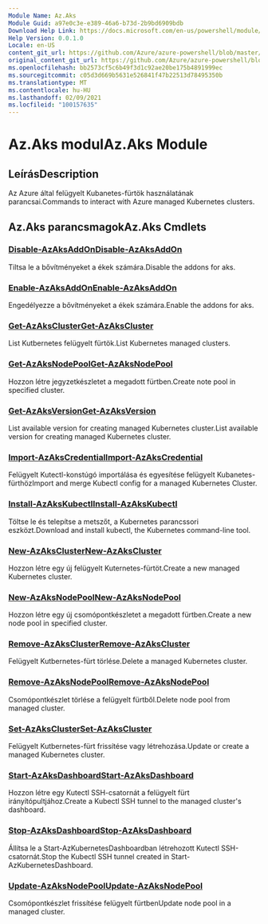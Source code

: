 ```yaml
---
Module Name: Az.Aks
Module Guid: a97e0c3e-e389-46a6-b73d-2b9bd6909bdb
Download Help Link: https://docs.microsoft.com/en-us/powershell/module/az.aks
Help Version: 0.0.1.0
Locale: en-US
content_git_url: https://github.com/Azure/azure-powershell/blob/master/src/Aks/Aks/help/Az.Aks.md
original_content_git_url: https://github.com/Azure/azure-powershell/blob/master/src/Aks/Aks/help/Az.Aks.md
ms.openlocfilehash: bb2573cf5c6b49f3d1c92ae20be175b4891999ec
ms.sourcegitcommit: c05d3d669b5631e526841f47b22513d78495350b
ms.translationtype: MT
ms.contentlocale: hu-HU
ms.lasthandoff: 02/09/2021
ms.locfileid: "100157635"
---
```

# <span data-ttu-id="176a2-101">Az.Aks modul</span><span class="sxs-lookup"><span data-stu-id="176a2-101">Az.Aks Module</span></span>
## <span data-ttu-id="176a2-102">Leírás</span><span class="sxs-lookup"><span data-stu-id="176a2-102">Description</span></span>
<span data-ttu-id="176a2-103">Az Azure által felügyelt Kubanetes-fürtök használatának parancsai.</span><span class="sxs-lookup"><span data-stu-id="176a2-103">Commands to interact with Azure managed Kubernetes clusters.</span></span>

## <span data-ttu-id="176a2-104">Az.Aks parancsmagok</span><span class="sxs-lookup"><span data-stu-id="176a2-104">Az.Aks Cmdlets</span></span>
### [<span data-ttu-id="176a2-105">Disable-AzAksAddOn</span><span class="sxs-lookup"><span data-stu-id="176a2-105">Disable-AzAksAddOn</span></span>](Disable-AzAksAddOn.md)
<span data-ttu-id="176a2-106">Tiltsa le a bővítményeket a ékek számára.</span><span class="sxs-lookup"><span data-stu-id="176a2-106">Disable the addons for aks.</span></span>

### [<span data-ttu-id="176a2-107">Enable-AzAksAddOn</span><span class="sxs-lookup"><span data-stu-id="176a2-107">Enable-AzAksAddOn</span></span>](Enable-AzAksAddOn.md)
<span data-ttu-id="176a2-108">Engedélyezze a bővítményeket a ékek számára.</span><span class="sxs-lookup"><span data-stu-id="176a2-108">Enable the addons for aks.</span></span>

### [<span data-ttu-id="176a2-109">Get-AzAksCluster</span><span class="sxs-lookup"><span data-stu-id="176a2-109">Get-AzAksCluster</span></span>](Get-AzAksCluster.md)
<span data-ttu-id="176a2-110">List Kutbernetes felügyelt fürtök.</span><span class="sxs-lookup"><span data-stu-id="176a2-110">List Kubernetes managed clusters.</span></span>

### [<span data-ttu-id="176a2-111">Get-AzAksNodePool</span><span class="sxs-lookup"><span data-stu-id="176a2-111">Get-AzAksNodePool</span></span>](Get-AzAksNodePool.md)
<span data-ttu-id="176a2-112">Hozzon létre jegyzetkészletet a megadott fürtben.</span><span class="sxs-lookup"><span data-stu-id="176a2-112">Create note pool in specified cluster.</span></span>

### [<span data-ttu-id="176a2-113">Get-AzAksVersion</span><span class="sxs-lookup"><span data-stu-id="176a2-113">Get-AzAksVersion</span></span>](Get-AzAksVersion.md)
<span data-ttu-id="176a2-114">List available version for creating managed Kubernetes cluster.</span><span class="sxs-lookup"><span data-stu-id="176a2-114">List available version for creating managed Kubernetes cluster.</span></span>

### [<span data-ttu-id="176a2-115">Import-AzAksCredential</span><span class="sxs-lookup"><span data-stu-id="176a2-115">Import-AzAksCredential</span></span>](Import-AzAksCredential.md)
<span data-ttu-id="176a2-116">Felügyelt Kutectl-konstúgó importálása és egyesítése felügyelt Kubanetes-fürthöz</span><span class="sxs-lookup"><span data-stu-id="176a2-116">Import and merge Kubectl config for a managed Kubernetes Cluster.</span></span>

### [<span data-ttu-id="176a2-117">Install-AzAksKubectl</span><span class="sxs-lookup"><span data-stu-id="176a2-117">Install-AzAksKubectl</span></span>](Install-AzAksKubectl.md)
<span data-ttu-id="176a2-118">Töltse le és telepítse a metszőt, a Kubernetes parancssori eszközt.</span><span class="sxs-lookup"><span data-stu-id="176a2-118">Download and install kubectl, the Kubernetes command-line tool.</span></span>

### [<span data-ttu-id="176a2-119">New-AzAksCluster</span><span class="sxs-lookup"><span data-stu-id="176a2-119">New-AzAksCluster</span></span>](New-AzAksCluster.md)
<span data-ttu-id="176a2-120">Hozzon létre egy új felügyelt Kuternetes-fürtöt.</span><span class="sxs-lookup"><span data-stu-id="176a2-120">Create a new managed Kubernetes cluster.</span></span>

### [<span data-ttu-id="176a2-121">New-AzAksNodePool</span><span class="sxs-lookup"><span data-stu-id="176a2-121">New-AzAksNodePool</span></span>](New-AzAksNodePool.md)
<span data-ttu-id="176a2-122">Hozzon létre egy új csomópontkészletet a megadott fürtben.</span><span class="sxs-lookup"><span data-stu-id="176a2-122">Create a new node pool in specified cluster.</span></span>

### [<span data-ttu-id="176a2-123">Remove-AzAksCluster</span><span class="sxs-lookup"><span data-stu-id="176a2-123">Remove-AzAksCluster</span></span>](Remove-AzAksCluster.md)
<span data-ttu-id="176a2-124">Felügyelt Kutbernetes-fürt törlése.</span><span class="sxs-lookup"><span data-stu-id="176a2-124">Delete a managed Kubernetes cluster.</span></span>

### [<span data-ttu-id="176a2-125">Remove-AzAksNodePool</span><span class="sxs-lookup"><span data-stu-id="176a2-125">Remove-AzAksNodePool</span></span>](Remove-AzAksNodePool.md)
<span data-ttu-id="176a2-126">Csomópontkészlet törlése a felügyelt fürtből.</span><span class="sxs-lookup"><span data-stu-id="176a2-126">Delete node pool from managed cluster.</span></span>

### [<span data-ttu-id="176a2-127">Set-AzAksCluster</span><span class="sxs-lookup"><span data-stu-id="176a2-127">Set-AzAksCluster</span></span>](Set-AzAksCluster.md)
<span data-ttu-id="176a2-128">Felügyelt Kutbernetes-fürt frissítése vagy létrehozása.</span><span class="sxs-lookup"><span data-stu-id="176a2-128">Update or create a managed Kubernetes cluster.</span></span>

### [<span data-ttu-id="176a2-129">Start-AzAksDashboard</span><span class="sxs-lookup"><span data-stu-id="176a2-129">Start-AzAksDashboard</span></span>](Start-AzAksDashboard.md)
<span data-ttu-id="176a2-130">Hozzon létre egy Kutectl SSH-csatornát a felügyelt fürt irányítópultjához.</span><span class="sxs-lookup"><span data-stu-id="176a2-130">Create a Kubectl SSH tunnel to the managed cluster's dashboard.</span></span>

### [<span data-ttu-id="176a2-131">Stop-AzAksDashboard</span><span class="sxs-lookup"><span data-stu-id="176a2-131">Stop-AzAksDashboard</span></span>](Stop-AzAksDashboard.md)
<span data-ttu-id="176a2-132">Állítsa le a Start-AzKubernetesDashboardban létrehozott Kutectl SSH-csatornát.</span><span class="sxs-lookup"><span data-stu-id="176a2-132">Stop the Kubectl SSH tunnel created in Start-AzKubernetesDashboard.</span></span>

### [<span data-ttu-id="176a2-133">Update-AzAksNodePool</span><span class="sxs-lookup"><span data-stu-id="176a2-133">Update-AzAksNodePool</span></span>](Update-AzAksNodePool.md)
<span data-ttu-id="176a2-134">Csomópontkészlet frissítése felügyelt fürtben</span><span class="sxs-lookup"><span data-stu-id="176a2-134">Update node pool in a managed cluster.</span></span>

